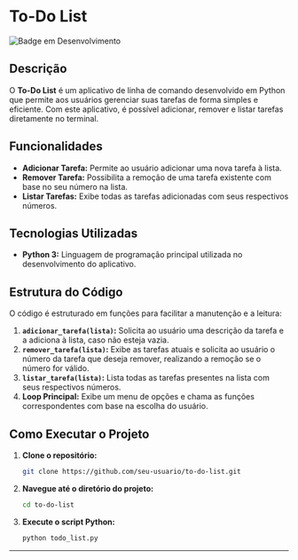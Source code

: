 # To-Do List

![Badge em Desenvolvimento](https://img.shields.io/badge/Status-Conclu%C3%ADdo-brightgreen)

## Descrição

O **To-Do List** é um aplicativo de linha de comando desenvolvido em Python que permite aos usuários gerenciar suas tarefas de forma simples e eficiente. Com este aplicativo, é possível adicionar, remover e listar tarefas diretamente no terminal.

## Funcionalidades

- **Adicionar Tarefa:** Permite ao usuário adicionar uma nova tarefa à lista.
- **Remover Tarefa:** Possibilita a remoção de uma tarefa existente com base no seu número na lista.
- **Listar Tarefas:** Exibe todas as tarefas adicionadas com seus respectivos números.

## Tecnologias Utilizadas

- **Python 3:** Linguagem de programação principal utilizada no desenvolvimento do aplicativo.

## Estrutura do Código

O código é estruturado em funções para facilitar a manutenção e a leitura:

1. **`adicionar_tarefa(lista)`:** Solicita ao usuário uma descrição da tarefa e a adiciona à lista, caso não esteja vazia.
2. **`remover_tarefa(lista)`:** Exibe as tarefas atuais e solicita ao usuário o número da tarefa que deseja remover, realizando a remoção se o número for válido.
3. **`listar_tarefa(lista)`:** Lista todas as tarefas presentes na lista com seus respectivos números.
4. **Loop Principal:** Exibe um menu de opções e chama as funções correspondentes com base na escolha do usuário.

## Como Executar o Projeto

1. **Clone o repositório:**

   ```bash
   git clone https://github.com/seu-usuario/to-do-list.git

2. **Navegue até o diretório do projeto:**

    ```bash
    cd to-do-list

3. **Execute o script Python:**

    ```bash
    python todo_list.py

---